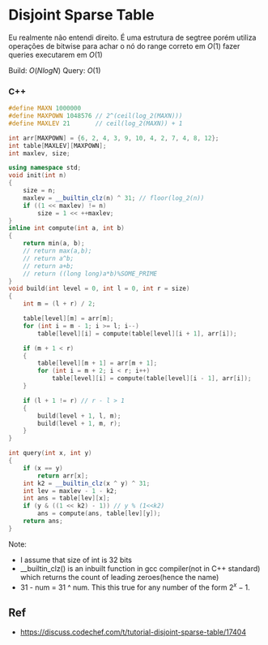 # Disjoint Sparse Table

Eu realmente não entendi direito. É uma estrutura de segtree porém utiliza operações de bitwise para achar o nó do range correto em $O(1)$ fazer queries executarem em $O(1)$

Build: $O(N log N)$
Query: $O(1)$


### C++

```c++
#define MAXN 1000000
#define MAXPOWN 1048576 // 2^(ceil(log_2(MAXN)))
#define MAXLEV 21       // ceil(log_2(MAXN)) + 1

int arr[MAXPOWN] = {6, 2, 4, 3, 9, 10, 4, 2, 7, 4, 8, 12};
int table[MAXLEV][MAXPOWN];
int maxlev, size;

using namespace std;
void init(int n)
{
    size = n;
    maxlev = __builtin_clz(n) ^ 31; // floor(log_2(n))
    if ((1 << maxlev) != n)
        size = 1 << ++maxlev;
}
inline int compute(int a, int b)
{
    return min(a, b);
    // return max(a,b);
    // return a^b;
    // return a+b;
    // return ((long long)a*b)%SOME_PRIME
}
void build(int level = 0, int l = 0, int r = size)
{
    int m = (l + r) / 2;

    table[level][m] = arr[m];
    for (int i = m - 1; i >= l; i--)
        table[level][i] = compute(table[level][i + 1], arr[i]);

    if (m + 1 < r)
    {
        table[level][m + 1] = arr[m + 1];
        for (int i = m + 2; i < r; i++)
            table[level][i] = compute(table[level][i - 1], arr[i]);
    }

    if (l + 1 != r) // r - l > 1
    {
        build(level + 1, l, m);
        build(level + 1, m, r);
    }
}

int query(int x, int y)
{
    if (x == y)
        return arr[x];
    int k2 = __builtin_clz(x ^ y) ^ 31;
    int lev = maxlev - 1 - k2;
    int ans = table[lev][x];
    if (y & ((1 << k2) - 1)) // y % (1<<k2)
        ans = compute(ans, table[lev][y]);
    return ans;
}

```
Note:

- I assume that size of int is 32 bits
- __builtin_clz() is an inbuilt function in gcc compiler(not in C++ standard) which returns the count of leading zeroes(hence the name)
- 31 - num = 31 ^ num. This this true for any number of the form $2^x-1$.



## Ref

- https://discuss.codechef.com/t/tutorial-disjoint-sparse-table/17404